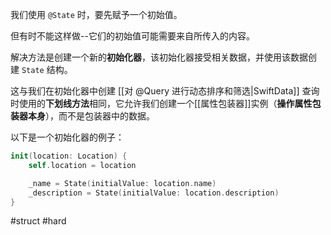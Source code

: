 我们使用 `@State` 时，要先赋予一个初始值。

但有时不能这样做--它们的初始值可能需要来自所传入的内容。

解决方法是创建一个新的**初始化器**，该初始化器接受相关数据，并使用该数据创建 `State` 结构。

这与我们在初始化器中创建 [[对 @Query 进行动态排序和筛选|SwiftData]] 查询时使用的**下划线方法**相同，它允许我们创建一个[[属性包装器]]实例（**操作属性包装器本身**），而不是包装器中的数据。

以下是一个初始化器的例子：

```swift
init(location: Location) {
    self.location = location

    _name = State(initialValue: location.name)
    _description = State(initialValue: location.description)
}
```

#struct #hard 